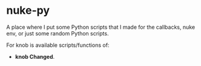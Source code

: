 # nuke-py
A place where I put some Python scripts that I made for the callbacks, nuke env, or just some random Python scripts.

For knob is available scripts/functions of: 
- **knob Changed**.
